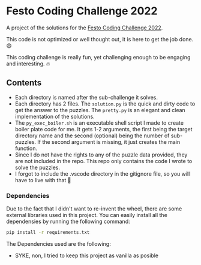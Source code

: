 # Festo Coding Challenge 2022

A project of the solutions for the [Festo Coding Challenge 2022](https://2022.coding-challenge.festo.com).

This code is not optimized or well thought out, it is here to get the job done. 😄

This coding challenge is really fun, yet challenging enough to be engaging and interesting. 🔥

## Contents

- Each directory is named after the sub-challenge it solves.
- Each directory has 2 files. The `solution.py` is the quick and dirty code to get the answer to the puzzles. The `pretty.py` is an elegant and clean implementation of the solutions.
- The `py_exec_boiler.sh` is an executable shell script I made to create boiler plate code for me. It gets 1-2 arguments, the first being the target directory name and the second (optional) being the number of sub-puzzles. If the second argument is missing, it just creates the main function.
- Since I do not have the rights to any of the puzzle data provided, they are not included in the repo. This repo only contains the code I wrote to solve the puzzles.
- I forgot to include the .vscode directory in the gitignore file, so you will have to live with that 🤙

### Dependencies

Due to the fact that I didn't want to re-invent the wheel, there are some external libraries used in this project. You can easily install all the dependensies by running the following command:

```bash
pip install -r requirements.txt  
```

The Dependencies used are the following:

* SYKE, non, I tried to keep this project as vanilla as posible
